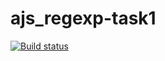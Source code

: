# ajs_regexp-task1

[![Build status](https://ci.appveyor.com/api/projects/status/x3ala2s1tc4mru9k/branch/master?svg=true)](https://ci.appveyor.com/project/Lazy-ferret/ajs-regexp-task1/branch/master)

